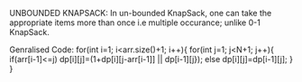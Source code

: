 UNBOUNDED KNAPSACK:
In un-bounded KnapSack, one can take the appropriate items more than once i.e multiple occurance; unlike 0-1 KnapSack.

Genralised Code:
for(int i=1; i<arr.size()+1; i++){
	for(int j=1; j<N+1; j++){
		if(arr[i-1]<=j)
			dp[i][j]=(1+dp[i][j-arr[i-1]] || dp[i-1][j});
		else
			dp[i][j]=dp[i-1][j];
	}
}
